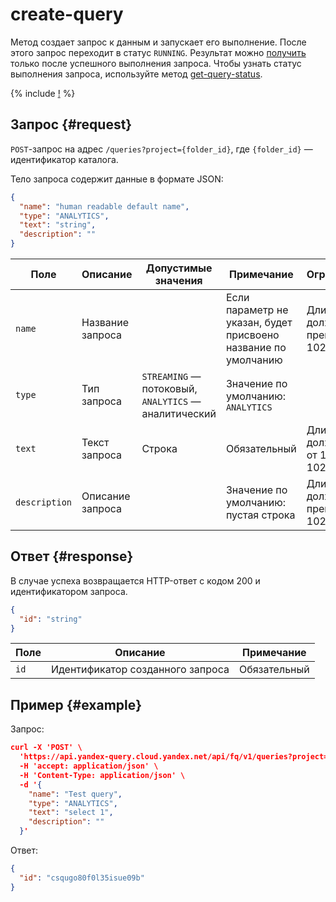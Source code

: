 # create-query

Метод создает запрос к данным и запускает его выполнение. После этого запрос переходит в статус `RUNNING`. Результат можно [получить](get-query-results.md) только после успешного выполнения запроса. Чтобы узнать статус выполнения запроса, используйте метод [get-query-status](get-query-status.md).

{% include [!](../../_includes/api-common.md) %}

## Запрос {#request}

`POST`-запрос на адрес `/queries?project={folder_id}`, где `{folder_id}` — идентификатор каталога.

Тело запроса содержит данные в формате JSON:

```json
{
  "name": "human readable default name",
  "type": "ANALYTICS",
  "text": "string",
  "description": ""
}
```

| Поле | Описание | Допустимые значения | Примечание | Ограничения |
| ----- | ----- | ----- | ----- | ----- |
| `name` | Название запроса | | Если параметр не указан, будет присвоено название по умолчанию | Длина не должна превышать 1024 байта |
| `type` | Тип запроса | `STREAMING` — потоковый, `ANALYTICS` — аналитический | Значение по умолчанию: `ANALYTICS` | |
| `text` | Текст запроса | Строка | Обязательный | Длина должна быть от 1 до 102400 байт |
| `description` | Описание запроса | | Значение по умолчанию: пустая строка | Длина не должна превышать 10240 байт |

## Ответ {#response}

В случае успеха возвращается HTTP-ответ с кодом 200 и идентификатором запроса.

```json
{
  "id": "string"
}
```

| Поле | Описание | Примечание |
| ----- | ----- | ----- |
| `id` | Идентификатор созданного запроса | Обязательный |

## Пример {#example}

Запрос:

```json
curl -X 'POST' \
  'https://api.yandex-query.cloud.yandex.net/api/fq/v1/queries?project=b1gaue5b382mmmlolb1k' \
  -H 'accept: application/json' \
  -H 'Content-Type: application/json' \
  -d '{
    "name": "Test query",
    "type": "ANALYTICS",
    "text": "select 1",
    "description": ""
  }'
```

Ответ:

```json
{
  "id": "csqugo80f0l35isue09b"
}
```
